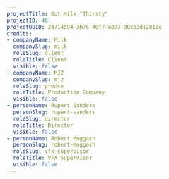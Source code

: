 ```yaml
---
projectTitle: Got Milk "Thirsty"
projectID: 48
projectUUID: 24714094-3b7c-40f7-a8d7-98cb3d1281ce
credits:
- companyName: Milk
  companySlug: milk
  roleSlug: client
  roleTitle: Client
  visible: false
- companyName: MJZ
  companySlug: mjz
  roleSlug: prodco
  roleTitle: Production Company
  visible: false
- personName: Rupert Sanders
  personSlug: rupert-sanders
  roleSlug: director
  roleTitle: Director
  visible: false
- personName: Robert Moggach
  personSlug: robert-moggach
  roleSlug: vfx-supervisor
  roleTitle: VFX Supervisor
  visible: false
---
```

